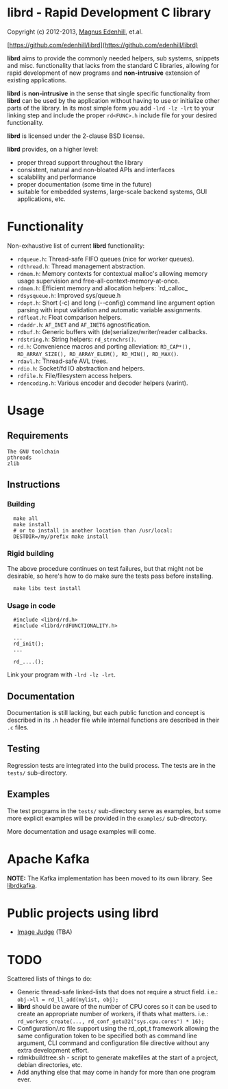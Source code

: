 librd - Rapid Development C library
===================================

Copyright (c) 2012-2013, [Magnus Edenhill](http://www.edenhill.se/), et.al.

[https://github.com/edenhill/librd](https://github.com/edenhill/librd)

**librd** aims to provide the commonly needed helpers, sub systems, snippets
and misc. functionality that lacks from the standard C libraries, allowing for
rapid development of new programs and **non-intrusive** extension of existing
applications.

**librd** is **non-intrusive** in the sense that single specific functionality
from **librd** can be used by the application without having to use or
initialize other parts of the library. In its most simple form you add
`-lrd -lz -lrt` to your linking step and include the proper `rd<FUNC>.h`
include file for your desired functionality.

**librd** is licensed under the 2-clause BSD license.



**librd** provides, on a higher level:

- proper thread support throughout the library
- consistent, natural and non-bloated APIs and interfaces
- scalability and performance
- proper documentation (some time in the future)
- suitable for embedded systems, large-scale backend systems, GUI applications,
  etc.


# Functionality

Non-exhaustive list of current **librd** functionality:

- `rdqueue.h`: Thread-safe FIFO queues (nice for worker queues).
- `rdthread.h`: Thread management abstraction.
- `rdmem.h`: Memory contexts for contextual malloc's allowing memory
     usage supervision and free-all-context-memory-at-once.
- `rdmem.h`: Efficient memory and allocation helpers: `rd_calloc_
- `rdsysqueue.h`: Improved sys/queue.h
- `rdopt.h`: Short (-c) and long (--config) command line argument option
    parsing with input validation and automatic variable assignments.
- `rdfloat.h`: Float comparison helpers.
- `rdaddr.h`: `AF_INET` and `AF_INET6` agnostification.
- `rdbuf.h`: Generic buffers with (de)serializer/writer/reader callbacks.
- `rdstring.h`: String helpers: `rd_strnchrs()`.
- `rd.h`: Convenience macros and porting alleviation:
   `RD_CAP*(), RD_ARRAY_SIZE(), RD_ARRAY_ELEM(), RD_MIN(), RD_MAX()`.
- `rdavl.h`: Thread-safe AVL trees.
- `rdio.h`: Socket/fd IO abstraction and helpers.
- `rdfile.h`: File/filesystem access helpers.
- `rdencoding.h`: Various encoder and decoder helpers (varint).


# Usage

## Requirements
	The GNU toolchain
   	pthreads
	zlib

## Instructions

### Building

      make all
      make install
      # or to install in another location than /usr/local:
      DESTDIR=/my/prefix make install

### Rigid building

The above procedure continues on test failures, but that might not be
desirable, so here's how to do make sure the tests pass before installing.

      make libs test install


      
### Usage in code

      #include <librd/rd.h>
      #include <librd/rdFUNCTIONALITY.h>

      ...
      rd_init();
      ...

      rd_....();

Link your program with `-lrd -lz -lrt`.


## Documentation

Documentation is still lacking, but each public function and concept is
described in its `.h` header file while internal functions are described
in their `.c` files.


## Testing

Regression tests are integrated into the build process.
The tests are in the `tests/` sub-directory.


## Examples

The test programs in the `tests/` sub-directory serve as examples, but some
more explicit examples will be provided in the `examples/` sub-directory.

More documentation and usage examples will come.


# Apache Kafka

**NOTE:** The Kafka implementation has been moved to its own library.
See [librdkafka](https://github.com/edenhill/librdkafka).


# Public projects using librd

-  [Image Judge](https://github.com/edenhill/imagejudge) (TBA)



# TODO

Scattered lists of things to do:

- Generic thread-safe linked-lists that does not require a struct field.
  i.e.: `obj->ll = rd_ll_add(mylist, obj);`
- **librd** should be aware of the number of CPU cores so it can be used
  to create an appropriate number of workers, if thats what matters.
  i.e.: `rd_workers_create(..., rd_conf_getu32("sys.cpu.cores") * 16);`
- Configuration/.rc file support using the rd_opt_t framework allowing
   the same configuration token to be specified both as command line
   argument, CLI command and configuration file directive without any
   extra development effort.
- rdmkbuildtree.sh - script to generate makefiles at the start of a project,
  debian directories, etc.
- Add anything else that may come in handy for more than one program ever.

